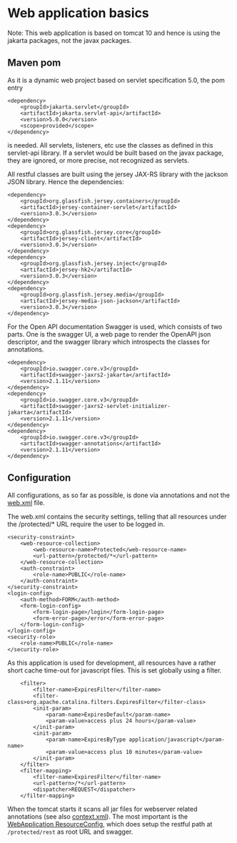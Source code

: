 # Web application basics

Note: This web application is based on tomcat 10 and hence is using the jakarta packages, not the javax packages.

## Maven pom

As it is a dynamic web project based on servlet specification 5.0, the pom entry

```
<dependency>
	<groupId>jakarta.servlet</groupId>
	<artifactId>jakarta.servlet-api</artifactId>
	<version>5.0.0</version>
	<scope>provided</scope>
</dependency>
```

is needed.
All servlets, listeners, etc use the classes as defined in this servlet-api library. If a servlet would be built based on the javax package, they are ignored, or more precise, not recognized as servlets.

All restful classes are built using the jersey JAX-RS library with the jackson JSON library. Hence the dependencies:

```
<dependency>
	<groupId>org.glassfish.jersey.containers</groupId>
	<artifactId>jersey-container-servlet</artifactId>
	<version>3.0.3</version>
</dependency>
<dependency>
	<groupId>org.glassfish.jersey.core</groupId>
	<artifactId>jersey-client</artifactId>
	<version>3.0.3</version>
</dependency>
<dependency>
	<groupId>org.glassfish.jersey.inject</groupId>
	<artifactId>jersey-hk2</artifactId>
	<version>3.0.3</version>
</dependency>
<dependency>
	<groupId>org.glassfish.jersey.media</groupId>
	<artifactId>jersey-media-json-jackson</artifactId>
	<version>3.0.3</version>
</dependency>
```

For the Open API documentation Swagger is used, which consists of two parts.
One is the swagger UI, a web page to render the OpenAPI json descriptor, and the swagger library which introspects the classes for annotations.

```
<dependency>
	<groupId>io.swagger.core.v3</groupId>
	<artifactId>swagger-jaxrs2-jakarta</artifactId>
	<version>2.1.11</version>
</dependency>
<dependency>
	<groupId>io.swagger.core.v3</groupId>
	<artifactId>swagger-jaxrs2-servlet-initializer-jakarta</artifactId>
	<version>2.1.11</version>
</dependency>
<dependency>
	<groupId>io.swagger.core.v3</groupId>
	<artifactId>swagger-annotations</artifactId>
	<version>2.1.11</version>
</dependency>
```

## Configuration

All configurations, as so far as possible, is done via annotations and not the [web.xml](../appcontainerapp/src/main/webapp/WEB-INF/web.xml) file.

The web.xml contains the security settings, telling that all resources under the /protected/* URL require the user to be logged in.

```
<security-constraint>
	<web-resource-collection>
		<web-resource-name>Protected</web-resource-name>
		<url-pattern>/protected/*</url-pattern>
	</web-resource-collection>
	<auth-constraint>
		<role-name>PUBLIC</role-name>
	</auth-constraint>
</security-constraint>
<login-config>
	<auth-method>FORM</auth-method>
	<form-login-config>
		<form-login-page>/login</form-login-page>
		<form-error-page>/error</form-error-page>
	</form-login-config>
</login-config>
<security-role>
	<role-name>PUBLIC</role-name>
</security-role>
```

As this application is used for development, all resources have a rather short cache time-out for javascript files. This is set globally using a filter.

```
	<filter>
		<filter-name>ExpiresFilter</filter-name>
		<filter-class>org.apache.catalina.filters.ExpiresFilter</filter-class>
		<init-param>
			<param-name>ExpiresDefault</param-name>
			<param-value>access plus 24 hours</param-value>
		</init-param>
		<init-param>
			<param-name>ExpiresByType application/javascript</param-name>
			<param-value>access plus 10 minutes</param-value>
		</init-param>
	</filter>
	<filter-mapping>
		<filter-name>ExpiresFilter</filter-name>
		<url-pattern>/*</url-pattern>
		<dispatcher>REQUEST</dispatcher>
	</filter-mapping>
```

When the tomcat starts it scans all jar files for webserver related annotations (see also [context.xml](../appcontainerapp/src/main/webapp/META-INF/context.xml)).
The most important is the [WebApplication ResourceConfig](../appcontainerapp/src/main/java/io/rtdi/appcontainer/WebApplication.java), which does setup the restful path at `/protected/rest` as root URL and swagger.



